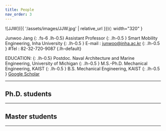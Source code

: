 ```yaml
---
title: People
nav_order: 3
---
```



![JJW]({{ '/assets/images/JJW.jpg' | relative_url }}){: width="320" }

Junwoo Jang
{: .fs-6 .lh-0.5}
Assistant Professor
{: .lh-0.5 }
Smart Mobility Engineering, Inha University
{: .lh-0.5 }
E-mail : junwoo@inha.ac.kr
{: .lh-0.5 }
#Tel : 82-32-720-9087
{.lh-default}

EDUCATION:
{: .lh-0.5}
Postdoc. Naval Architecture and Marine Engineering, University of Michigan
{: .lh-0.5 }
M.S.-Ph.D. Mechanical Engineering, KAIST
{: .lh-0.5 }
B.S. Mechanical Engineering, KAIST
{: .lh-0.5 }
[Google Scholar](https://scholar.google.com/citations?user=1lbPybMAAAAJ&hl=en)

----

## Ph.D. students

----

## Master students

----

